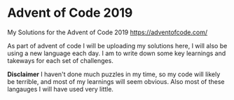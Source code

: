 # Advent of Code 2019 
My Solutions for the Advent of Code 2019
https://adventofcode.com/

As part of advent of code I will be uploading my solutions here, I will also be using a new language each day. 
I am to write down some key learnings and takeways for each set of challenges. 

**Disclaimer**
I haven't done much puzzles in my time, so my code will likely be terrible, and most of my learnings will seem obvious. Also most of these langauges I will have used very little. 
